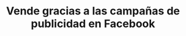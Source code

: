 ---
layout: tag
tag: Facebook
title: Vende gracias a las campañas de publicidad en Facebook

permalink: /publicaciones-etiqueta-facebook/
---